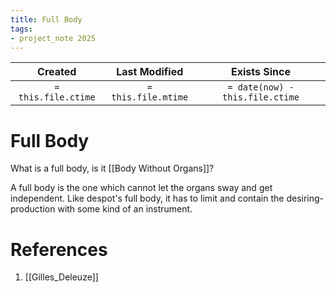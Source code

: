 ```yaml
---
title: Full Body
tags:
- project_note 2025
---
```

|     Created      |  Last Modified   |       Exists Since        |
|:----------------:|:----------------:|:----------------:|
| `= this.file.ctime` | `= this.file.mtime` | `= date(now) - this.file.ctime`|

# Full Body
What is a full body, is it [[Body Without Organs]]? 

A full body is the one which cannot let the organs sway and get independent. Like despot's full body, it has to limit and contain the desiring-production with some kind of an instrument.

# References
1. [[Gilles_Deleuze]]

